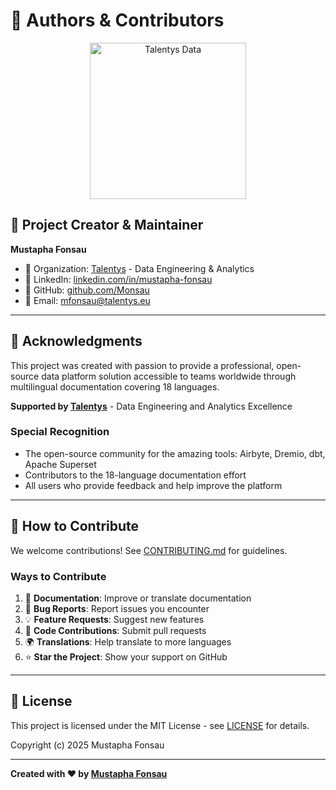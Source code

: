 # 👥 Authors & Contributors

<p align="center">
  <a href="https://talentys.eu" target="_blank">
    <img src="https://talentys.eu/logo.png" alt="Talentys Data" width="250"/>
  </a>
</p>

## 🌟 Project Creator & Maintainer

**Mustapha Fonsau**
- 🏢 Organization: [Talentys](https://talentys.eu) - Data Engineering & Analytics
- 💼 LinkedIn: [linkedin.com/in/mustapha-fonsau](https://www.linkedin.com/in/mustapha-fonsau/)
- 🐙 GitHub: [github.com/Monsau](https://github.com/Monsau)
- 📧 Email: mfonsau@talentys.eu

---

## 🙏 Acknowledgments

This project was created with passion to provide a professional, open-source data platform solution accessible to teams worldwide through multilingual documentation covering 18 languages.

**Supported by [Talentys](https://talentys.eu)** - Data Engineering and Analytics Excellence

### Special Recognition

- The open-source community for the amazing tools: Airbyte, Dremio, dbt, Apache Superset
- Contributors to the 18-language documentation effort
- All users who provide feedback and help improve the platform

---

## 🤝 How to Contribute

We welcome contributions! See [CONTRIBUTING.md](CONTRIBUTING.md) for guidelines.

### Ways to Contribute

1. 📝 **Documentation**: Improve or translate documentation
2. 🐛 **Bug Reports**: Report issues you encounter
3. 💡 **Feature Requests**: Suggest new features
4. 🔧 **Code Contributions**: Submit pull requests
5. 🌍 **Translations**: Help translate to more languages
6. ⭐ **Star the Project**: Show your support on GitHub

---

## 📜 License

This project is licensed under the MIT License - see [LICENSE](LICENSE) for details.

Copyright (c) 2025 Mustapha Fonsau

---

**Created with ❤️ by [Mustapha Fonsau](https://www.linkedin.com/in/mustapha-fonsau/)**
